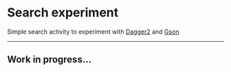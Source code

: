 # Search experiment

Simple search activity to experiment with [Dagger2](https://github.com/google/dagger) and
[Gson](https://github.com/google/gson)

----

## Work in progress...
